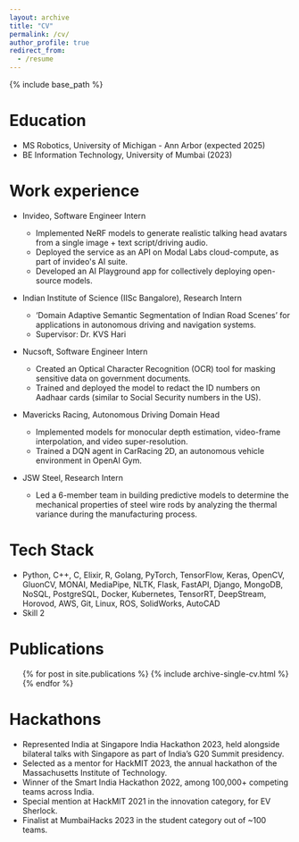 ```yaml
---
layout: archive
title: "CV"
permalink: /cv/
author_profile: true
redirect_from:
  - /resume
---
```


{% include base_path %}

Education
======
* MS Robotics, University of Michigan - Ann Arbor (expected 2025)
* BE Information Technology, University of Mumbai (2023)

Work experience
======
* Invideo, Software Engineer Intern
  * Implemented NeRF models to generate realistic talking head avatars from a single image + text script/driving audio.
  * Deployed the service as an API on Modal Labs cloud-compute, as part of invideo's AI suite.
  * Developed an AI Playground app for collectively deploying open-source models.

* Indian Institute of Science (IISc Bangalore), Research Intern
  * ‘Domain Adaptive Semantic Segmentation of Indian Road Scenes’ for applications in autonomous driving and navigation systems.
  * Supervisor: Dr. KVS Hari

* Nucsoft, Software Engineer Intern
  * Created an Optical Character Recognition (OCR) tool for masking sensitive data on government documents.
  * Trained and deployed the model to redact the ID numbers on Aadhaar cards (similar to Social Security numbers in the US).

* Mavericks Racing, Autonomous Driving Domain Head
  * Implemented models for monocular depth estimation, video-frame interpolation, and video super-resolution.
  * Trained a DQN agent in CarRacing 2D, an autonomous vehicle environment in OpenAI Gym.
 
* JSW Steel, Research Intern
  * Led a 6-member team in building predictive models to determine the mechanical properties of steel wire rods by analyzing the thermal variance during the manufacturing process.
  
Tech Stack
======
* Python, C++, C, Elixir, R, Golang, PyTorch, TensorFlow, Keras, OpenCV, GluonCV, MONAI, MediaPipe, NLTK, Flask, FastAPI, Django,
MongoDB, NoSQL, PostgreSQL, Docker, Kubernetes, TensorRT, DeepStream, Horovod, AWS, Git, Linux, ROS, SolidWorks, AutoCAD
* Skill 2

Publications
======
  <ul>{% for post in site.publications %}
    {% include archive-single-cv.html %}
  {% endfor %}</ul>
  
Hackathons
======
* Represented India at Singapore India Hackathon 2023, held alongside bilateral talks with Singapore as part of India’s G20 Summit presidency.
* Selected as a mentor for HackMIT 2023, the annual hackathon of the Massachusetts Institute of Technology.
* Winner of the Smart India Hackathon 2022, among 100,000+ competing teams across India.
* Special mention at HackMIT 2021 in the innovation category, for EV Sherlock.
* Finalist at MumbaiHacks 2023 in the student category out of ~100 teams.

